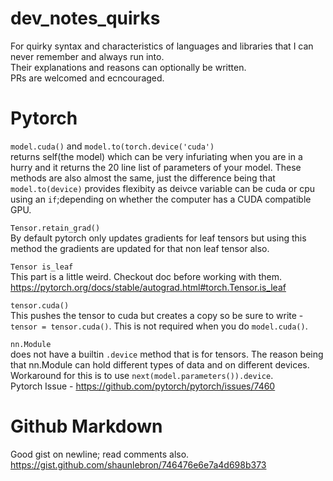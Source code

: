 # dev_notes_quirks
For quirky syntax and characteristics of languages and libraries that I can never remember and always run into.
<br> 
Their explanations and reasons can optionally be written.<br>
PRs are welcomed and ecncouraged.

# Pytorch
`model.cuda()` and `model.to(torch.device('cuda')`<br>
returns self(the model) which can be very infuriating when you are in a hurry and it returns the 20 line list of parameters of your model. These methods are also almost the same, just the difference being that `model.to(device)` provides flexibity as deivce variable can be cuda or cpu using an `if`;depending on whether the computer has a CUDA compatible GPU.<br>

`Tensor.retain_grad()`<br>
By default pytorch only updates gradients for leaf tensors but using this method the gradients are updated for that non leaf tensor also.

`Tensor is_leaf`<br>
This part is a little weird. Checkout doc before working with them. https://pytorch.org/docs/stable/autograd.html#torch.Tensor.is_leaf

`tensor.cuda()`<br>
This pushes the tensor to cuda but creates a copy so be sure to write - `tensor = tensor.cuda()`. This is not required when you do `model.cuda()`.

`nn.Module`<br> does not have a builtin `.device` method that is for tensors. The reason being that nn.Module can hold different types of data and on different devices.<br>
Workaround for this is to use `next(model.parameters()).device`.<br>
Pytorch Issue - https://github.com/pytorch/pytorch/issues/7460

# Github Markdown
Good gist on newline; read comments also. https://gist.github.com/shaunlebron/746476e6e7a4d698b373 
